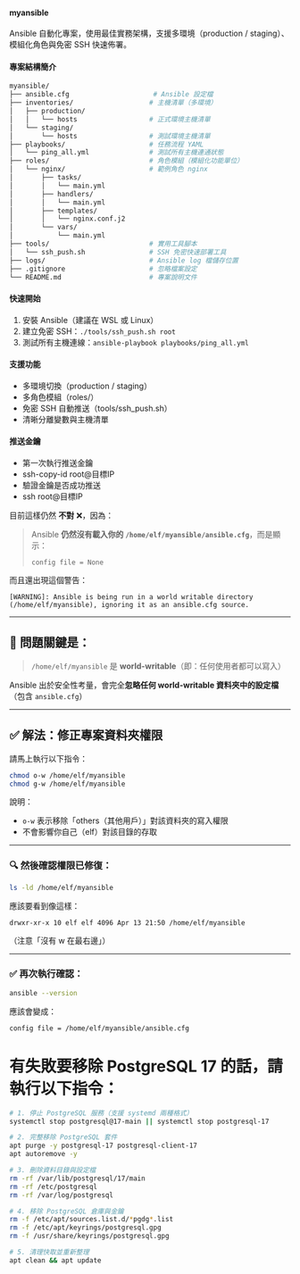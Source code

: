 ﻿
#### myansible

Ansible 自動化專案，使用最佳實務架構，支援多環境（production / staging）、模組化角色與免密 SSH 快速佈署。

#### 專案結構簡介
```bash
myansible/
├── ansible.cfg                     # Ansible 設定檔
├── inventories/                   # 主機清單（多環境）
│   ├── production/
│   │   └── hosts                  # 正式環境主機清單
│   └── staging/
│       └── hosts                  # 測試環境主機清單
├── playbooks/                     # 任務流程 YAML
│   └── ping_all.yml               # 測試所有主機連通狀態
├── roles/                         # 角色模組（模組化功能單位）
│   └── nginx/                     # 範例角色 nginx
│       ├── tasks/
│       │   └── main.yml
│       ├── handlers/
│       │   └── main.yml
│       ├── templates/
│       │   └── nginx.conf.j2
│       └── vars/
│           └── main.yml
├── tools/                         # 實用工具腳本
│   └── ssh_push.sh                # SSH 免密快速部署工具
├── logs/                          # Ansible log 檔儲存位置
├── .gitignore                     # 忽略檔案設定
└── README.md                      # 專案說明文件
```


#### 快速開始

1. 安裝 Ansible（建議在 WSL 或 Linux）
2. 建立免密 SSH：`./tools/ssh_push.sh root`
3. 測試所有主機連線：`ansible-playbook playbooks/ping_all.yml`

#### 支援功能
- 多環境切換（production / staging）
- 多角色模組（roles/）
- 免密 SSH 自動推送（tools/ssh_push.sh）
- 清晰分離變數與主機清單

#### 推送金鑰

- 第一次執行推送金鑰
- ssh-copy-id root@目標IP
- 驗證金鑰是否成功推送
- ssh root@目標IP

目前這樣仍然 **不對** ❌，因為：

> Ansible **仍然沒有載入你的 `/home/elf/myansible/ansible.cfg`**，而是顯示：
>
> ```
> config file = None
> ```

而且還出現這個警告：

```
[WARNING]: Ansible is being run in a world writable directory (/home/elf/myansible), ignoring it as an ansible.cfg source.
```

---

## 🧯 問題關鍵是：

> `/home/elf/myansible` 是 **world-writable**（即：任何使用者都可以寫入）

Ansible 出於安全性考量，會完全**忽略任何 world-writable 資料夾中的設定檔**（包含 `ansible.cfg`）

---

## ✅ 解法：修正專案資料夾權限

請馬上執行以下指令：

```bash
chmod o-w /home/elf/myansible
chmod g-w /home/elf/myansible
```

說明：
- `o-w` 表示移除「others（其他用戶）」對該資料夾的寫入權限
- 不會影響你自己（elf）對該目錄的存取

---

### 🔍 然後確認權限已修復：

```bash
ls -ld /home/elf/myansible
```

應該要看到像這樣：

```
drwxr-xr-x 10 elf elf 4096 Apr 13 21:50 /home/elf/myansible
```

（注意「沒有 w 在最右邊」）

---

### ✅ 再次執行確認：

```bash
ansible --version
```

應該會變成：

```
config file = /home/elf/myansible/ansible.cfg
```


# 有失敗要移除 PostgreSQL 17 的話，請執行以下指令：

```bash
# 1. 停止 PostgreSQL 服務（支援 systemd 兩種格式）
systemctl stop postgresql@17-main || systemctl stop postgresql-17

# 2. 完整移除 PostgreSQL 套件
apt purge -y postgresql-17 postgresql-client-17
apt autoremove -y

# 3. 刪除資料目錄與設定檔
rm -rf /var/lib/postgresql/17/main
rm -rf /etc/postgresql
rm -rf /var/log/postgresql

# 4. 移除 PostgreSQL 倉庫與金鑰
rm -f /etc/apt/sources.list.d/*pgdg*.list
rm -f /etc/apt/keyrings/postgresql.gpg
rm -f /usr/share/keyrings/postgresql.gpg

# 5. 清理快取並重新整理
apt clean && apt update
```